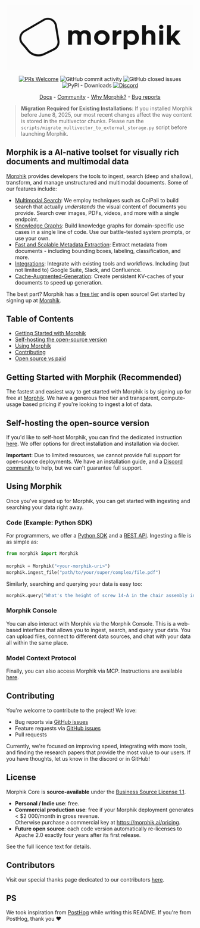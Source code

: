 <p align="center">
  <img alt="Morphik Logo" src="assets/morphik_logo.png">
</p>
<p align="center">
  <a href='http://makeapullrequest.com'><img alt='PRs Welcome' src='https://img.shields.io/badge/PRs-welcome-brightgreen.svg?style=shields'/></a>
  <img alt="GitHub commit activity" src="https://img.shields.io/github/commit-activity/m/morphik-org/morphik-core"/>
  <img alt="GitHub closed issues" src="https://img.shields.io/github/issues-closed/morphik-org/morphik-core"/>
  <img alt="PyPI - Downloads" src="https://img.shields.io/pypi/dm/morphik">
  <a href="https://discord.gg/BwMtv3Zaju"><img alt="Discord" src="https://img.shields.io/discord/1336524712817332276?logo=discord&label=discord"></a>
</p>

<!-- add a roadmap! - <a href="https://morphik.ai/roadmap">Roadmap</a> - -->
<!-- Add a changelog! - <a href="https://morphik.ai/changelog">Changelog</a> -->

<p align="center">
  <a href="https://morphik.ai/docs">Docs</a> - <a href="https://discord.gg/BwMtv3Zaju">Community</a> - <a href="https://morphik.ai/docs/blogs/gpt-vs-morphik-multimodal">Why Morphik?</a> - <a href="https://github.com/morphik-org/morphik-core/issues/new?assignees=&labels=bug&template=bug_report.md">Bug reports</a>
</p>

> **Migration Required for Existing Installations**: If you installed Morphik before June 8, 2025, our most recent changes affect the way content is stored in the multivector chunks. Please run the `scripts/migrate_multivector_to_external_storage.py` script before launching Morphik.

## Morphik is a AI-native toolset for visually rich documents and multimodal data

[Morphik](https://morphik.ai) provides developers the tools to ingest, search (deep and shallow), transform, and manage unstructured and multimodal documents. Some of our features include:

- [Multimodal Search](https://morphik.ai/docs/concepts/colpali): We employ techniques such as ColPali to build search that actually *understands* the visual content of documents you provide. Search over images, PDFs, videos, and more with a single endpoint.
- [Knowledge Graphs](https://morphik.ai/docs/concepts/knowledge-graphs): Build knowledge graphs for domain-specific use cases in a single line of code. Use our battle-tested system prompts, or use your own.
- [Fast and Scalable Metadata Extraction](https://morphik.ai/docs/concepts/rules-processing): Extract metadata from documents - including bounding boxes, labeling, classification, and more.
- [Integrations](https://morphik.ai/docs/integrations): Integrate with existing tools and workflows. Including (but not limited to) Google Suite, Slack, and Confluence.
- [Cache-Augmented-Generation](https://morphik.ai/docs/python-sdk/create_cache): Create persistent KV-caches of your documents to speed up generation.

The best part? Morphik has a [free tier](https://www.morphik.ai/pricing) and is open source! Get started by signing up at [Morphik](https://www.morphik.ai/signup).

## Table of Contents
- [Getting Started with Morphik](#getting-started-with-morphik-recommended)
- [Self-hosting the open-source version](#self-hosting-the-open-source-version)
- [Using Morphik](#using-morphik)
- [Contributing](#contributing)
- [Open source vs paid](#License)

## Getting Started with Morphik (Recommended)

The fastest and easiest way to get started with Morphik is by signing up for free at [Morphik](https://www.morphik.ai/signup). We have a generous free tier and transparent, compute-usage based pricing if you're looking to ingest a lot of data.

## Self-hosting the open-source version

If you'd like to self-host Morphik, you can find the dedicated instruction [here](https://morphik.ai/docs/getting-started). We offer options for direct installation and installation via docker.

**Important**: Due to limited resources, we cannot provide full support for open-source deployments. We have an installation guide, and a [Discord community](https://discord.gg/BwMtv3Zaju) to help, but we can't guarantee full support.

## Using Morphik

Once you've signed up for Morphik, you can get started with ingesting and searching your data right away.


### Code (Example: Python SDK)
For programmers, we offer a [Python SDK](https://morphik.ai/docs/python-sdk/morphik) and a [REST API](https://morphik.ai/docs/api-reference/health-check). Ingesting a file is as simple as:

```python
from morphik import Morphik

morphik = Morphik("<your-morphik-uri>")
morphik.ingest_file("path/to/your/super/complex/file.pdf")
```

Similarly, searching and querying your data is easy too:

```python
morphik.query("What's the height of screw 14-A in the chair assembly instructions?")
```

### Morphik Console

You can also interact with Morphik via the Morphik Console. This is a web-based interface that allows you to ingest, search, and query your data. You can upload files, connect to different data sources, and chat with your data all within the same place.

### Model Context Protocol

Finally, you can also access Morphik via MCP. Instructions are available [here](https://morphik.ai/docs/using-morphik/mcp).


## Contributing
You're welcome to contribute to the project! We love:
- Bug reports via [GitHub issues](https://github.com/morphik-org/morphik-core/issues)
- Feature requests via [GitHub issues](https://github.com/morphik-org/morphik-core/issues)
- Pull requests

Currently, we're focused on improving speed, integrating with more tools, and finding the research papers that provide the most value to our users. If you have thoughts, let us know in the discord or in GitHub!

## License

Morphik Core is **source-available** under the [Business Source License 1.1](./LICENSE).

- **Personal / Indie use**: free.
- **Commercial production use**: free if your Morphik deployment generates < $2 000/month in gross revenue.  
  Otherwise purchase a commercial key at <https://morphik.ai/pricing>.
- **Future open source**: each code version automatically re-licenses to Apache 2.0 exactly four years after its first release.

See the full licence text for details.


## Contributors

Visit our special thanks page dedicated to our contributors [here](https://morphik.ai/docs/special-thanks).

## PS
We took inspiration from [PostHog](https://posthog.com) while writing this README. If you're from PostHog, thank you ❤️
